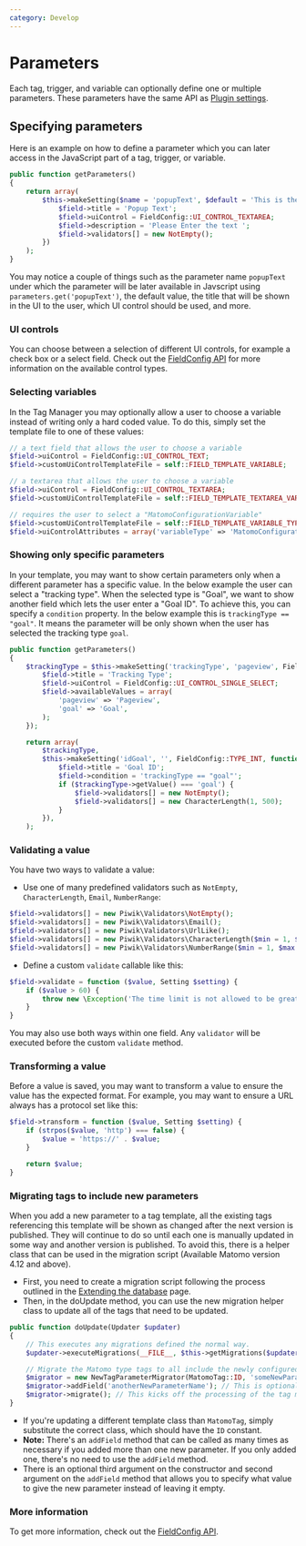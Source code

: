 ```yaml
---
category: Develop
---
```

# Parameters

Each tag, trigger, and variable can optionally define one or multiple parameters. These parameters have the same API as [Plugin settings](/guides/plugin-settings).

## Specifying parameters

Here is an example on how to define a parameter which you can later access in the JavaScript part of a tag, trigger, or variable.

```php
public function getParameters()
{
    return array(
        $this->makeSetting($name = 'popupText', $default = 'This is the default value', FieldConfig::TYPE_STRING, function (FieldConfig $field) {
            $field->title = 'Popup Text';
            $field->uiControl = FieldConfig::UI_CONTROL_TEXTAREA;
            $field->description = 'Please Enter the text ';
            $field->validators[] = new NotEmpty();
        })
    );
}
```

You may notice a couple of things such as the parameter name `popupText` under which the parameter will be
later available in Javscript using `parameters.get('popupText')`, the default value, the title that will be shown in the UI to the user, which UI control should be used, and more.

### UI controls

You can choose between a selection of different UI controls, for example a check box or a select field. Check out the [FieldConfig API](https://developer.matomo.org/api-reference/Piwik/Settings/FieldConfig) for more information on the available
control types.

### Selecting variables

In the Tag Manager you may optionally allow a user to choose a variable instead of writing only a hard coded value. To do this,
simply set the template file to one of these values:

```php
// a text field that allows the user to choose a variable
$field->uiControl = FieldConfig::UI_CONTROL_TEXT;
$field->customUiControlTemplateFile = self::FIELD_TEMPLATE_VARIABLE;

// a textarea that allows the user to choose a variable
$field->uiControl = FieldConfig::UI_CONTROL_TEXTAREA;
$field->customUiControlTemplateFile = self::FIELD_TEMPLATE_TEXTAREA_VARIABLE;

// requires the user to select a "MatomoConfigurationVariable"
$field->customUiControlTemplateFile = self::FIELD_TEMPLATE_VARIABLE_TYPE;
$field->uiControlAttributes = array('variableType' => 'MatomoConfiguration');
```

### Showing only specific parameters

In your template, you may want to show certain parameters only when a different parameter has a specific value. In the below example the user can select a "tracking type". When the selected type is "Goal", we want to show another field which lets the
user enter a "Goal ID". To achieve this, you can specify a `condition` property. In the below example this is `trackingType == "goal"`. It means the parameter will be only shown when the user has selected the tracking type `goal`.

```php
public function getParameters()
{
    $trackingType = $this->makeSetting('trackingType', 'pageview', FieldConfig::TYPE_STRING, function (FieldConfig $field) {
        $field->title = 'Tracking Type';
        $field->uiControl = FieldConfig::UI_CONTROL_SINGLE_SELECT;
        $field->availableValues = array(
            'pageview' => 'Pageview',
            'goal' => 'Goal',
        );
    });

    return array(
        $trackingType,
        $this->makeSetting('idGoal', '', FieldConfig::TYPE_INT, function (FieldConfig $field) use ($trackingType) {
            $field->title = 'Goal ID';
            $field->condition = 'trackingType == "goal"';
            if ($trackingType->getValue() === 'goal') {
                $field->validators[] = new NotEmpty();
                $field->validators[] = new CharacterLength(1, 500);
            }
        }),
    );
```

### Validating a value

You have two ways to validate a value:

* Use one of many predefined validators such as `NotEmpty`, `CharacterLength`, `Email`, `NumberRange`:

```php
$field->validators[] = new Piwik\Validators\NotEmpty();
$field->validators[] = new Piwik\Validators\Email();
$field->validators[] = new Piwik\Validators\UrlLike();
$field->validators[] = new Piwik\Validators\CharacterLength($min = 1, $max = 500);
$field->validators[] = new Piwik\Validators\NumberRange($min = 1, $max = 500);
```

* Define a custom `validate` callable like this:

```php
$field->validate = function ($value, Setting $setting) {
    if ($value > 60) {
        throw new \Exception('The time limit is not allowed to be greater than 60 minutes.');
    }
}
```

You may also use both ways within one field. Any `validator` will be executed before the custom `validate` method.

### Transforming a value

Before a value is saved, you may want to transform a value to ensure the value has the expected format. For example, you may want to ensure a URL always has a protocol set like this:

```php
$field->transform = function ($value, Setting $setting) {
    if (strpos($value, 'http') === false) {
        $value = 'https://' . $value;
    }

    return $value;
}
```

### Migrating tags to include new parameters

When you add a new parameter to a tag template, all the existing tags referencing this template will be shown as changed after the next version is published. They will continue to do so until each one is manually updated in some way and another version is published. To avoid this, there is a helper class that can be used in the migration script (Available Matomo version 4.12 and above).

* First, you need to create a migration script following the process outlined in the [Extending the database](https://developer.matomo.org/guides/extending-database) page.
* Then, in the doUpdate method, you can use the new migration helper class to update all of the tags that need to be updated.
```php
public function doUpdate(Updater $updater)
{
    // This executes any migrations defined the normal way.
    $updater->executeMigrations(__FILE__, $this->getMigrations($updater));

    // Migrate the Matomo type tags to all include the newly configured field.
    $migrator = new NewTagParameterMigrator(MatomoTag::ID, 'someNewParameterName');
    $migrator->addField('anotherNewParameterName'); // This is optional and only needed if you added more than one parameter.
    $migrator->migrate(); // This kicks off the processing of the tag migration.
}
```
* If you're updating a different template class than `MatomoTag`, simply substitute the correct class, which should have the `ID` constant.
* __Note:__ There's an `addField` method that can be called as many times as necessary if you added more than one new parameter. If you only added one, there's no need to use the `addField` method.
* There is an optional third argument on the constructor and second argument on the `addField` method that allows you to specify what value to give the new parameter instead of leaving it empty.

### More information

To get more information, check out the [FieldConfig API](https://developer.matomo.org/api-reference/Piwik/Settings/FieldConfig).

